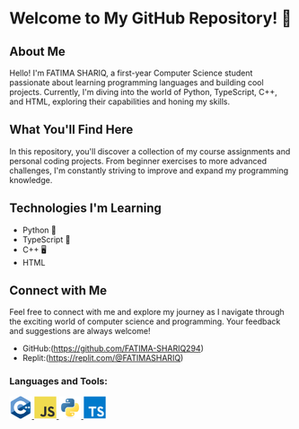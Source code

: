 # Welcome to My GitHub Repository! 👋

## About Me
Hello! I'm FATIMA SHARIQ, a first-year Computer Science student passionate about learning programming languages and building cool projects. Currently, I'm diving into the world of Python, TypeScript, C++, and HTML, exploring their capabilities and honing my skills.

## What You'll Find Here
In this repository, you'll discover a collection of my course assignments and personal coding projects. From beginner exercises to more advanced challenges, I'm constantly striving to improve and expand my programming knowledge.

## Technologies I'm Learning
- Python 🐍
- TypeScript 📘
- C++ 🖥️
- HTML

## Connect with Me
Feel free to connect with me and explore my journey as I navigate through the exciting world of computer science and programming. Your feedback and suggestions are always welcome!

- GitHub:(https://github.com/FATIMA-SHARIQ294)
- Replit:(https://replit.com/@FATIMASHARIQ)

<h3 align="left">Languages and Tools:</h3>
<p align="left"> <a href="https://www.w3schools.com/cpp/" target="_blank" rel="noreferrer"> <img src="https://raw.githubusercontent.com/devicons/devicon/master/icons/cplusplus/cplusplus-original.svg" alt="cplusplus" width="40" height="40"/> </a> <a href="https://developer.mozilla.org/en-US/docs/Web/JavaScript" target="_blank" rel="noreferrer"> <img src="https://raw.githubusercontent.com/devicons/devicon/master/icons/javascript/javascript-original.svg" alt="javascript" width="40" height="40"/> </a> <a href="https://www.python.org" target="_blank" rel="noreferrer"> <img src="https://raw.githubusercontent.com/devicons/devicon/master/icons/python/python-original.svg" alt="python" width="40" height="40"/> </a> <a href="https://www.typescriptlang.org/" target="_blank" rel="noreferrer"> <img src="https://raw.githubusercontent.com/devicons/devicon/master/icons/typescript/typescript-original.svg" alt="typescript" width="40" height="40"/> </a> </p>

